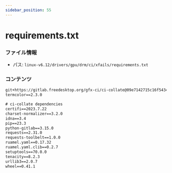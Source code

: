 ```yaml
---
sidebar_position: 55
---
```

# requirements.txt

### ファイル情報

- パス: `linux-v6.12/drivers/gpu/drm/ci/xfails/requirements.txt`

### コンテンツ

```txt
git+https://gitlab.freedesktop.org/gfx-ci/ci-collate@09e7142715c16f54344ddf97013331ba063b162b
termcolor==2.3.0

# ci-collate dependencies
certifi==2023.7.22
charset-normalizer==3.2.0
idna==3.4
pip==23.3
python-gitlab==3.15.0
requests==2.31.0
requests-toolbelt==1.0.0
ruamel.yaml==0.17.32
ruamel.yaml.clib==0.2.7
setuptools==70.0.0
tenacity==8.2.3
urllib3==2.0.7
wheel==0.41.1

```
